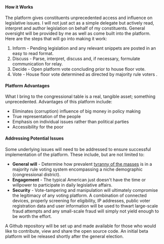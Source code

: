 
#### How it Works 

The platform gives constituents unprecedented access and influence on legislative issues. I will not just act as a simple delegate but actively read, interpret and author legislation on behalf of my constituents. General oversight will be provided by me as well as come built into the platform. Here are the steps that will go into making it work:

1. Inform - Pending legislation and any relevant snippets are posted in an easy to read format. 
2. Discuss - Parse, interpret, discuss and, if necessary, formulate communication for relay. 
3. Decide - Open platform vote concluding prior to house floor vote. 
4. Vote -  House floor vote determined as directed by majority rule voters . 

#### Platform Advantages

What I bring to the congressional table is a real, tangible asset; something unprecedented. Advantages of this platform include:

- Eliminates (corruption) influence of big money in policy making
- True representation of the people
- Emphasis on individual issues rather than political parties
- Accessibility for the poor

#### Addressing Potential Issues 

Some underlying issues will need to be addressed to ensure successful implementation of the platform. These include, but are not limited to:

- **General will** - Determine how prevalent [tyranny of the masses](https://en.wikipedia.org/wiki/Tyranny_of_the_majority) is in a majority rule voting system encompassing a niche demographic  (congressional district). 
- **Engagement** - The typical American just doesn't have the time or willpower to participate in daily legislative affairs. 
- **Security** - Vote-tampering and manipulation will ultimately compromise the legitimacy of any voting platform. A combination of connected devices, properly screening for eligibility, IP addresses, public voter registration data and user information will be used to thwart large-scale fraud attempts  and any small-scale fraud will simply not yield enough to be worth the effort. 

A Github repository will be set up and made available for those who would like to contribute, view and share the open source code. An initial beta platform will be released shortly after the general election.
